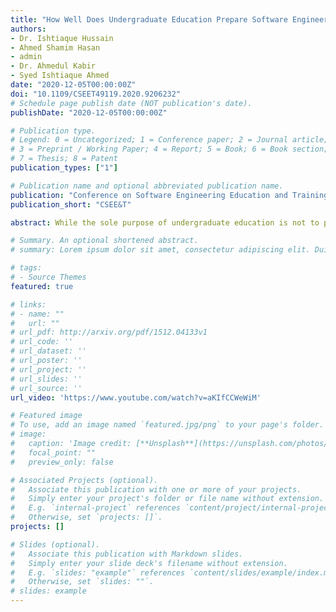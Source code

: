 ```yaml
---
title: "How Well Does Undergraduate Education Prepare Software Engineers? Perspectives of Practitioners in Bangladesh"
authors:
- Dr. Ishtiaque Hussain
- Ahmed Shamim Hasan
- admin
- Dr. Ahmedul Kabir
- Syed Ishtiaque Ahmed
date: "2020-12-05T00:00:00Z"
doi: "10.1109/CSEET49119.2020.9206232"
# Schedule page publish date (NOT publication's date).
publishDate: "2020-12-05T00:00:00Z"

# Publication type.
# Legend: 0 = Uncategorized; 1 = Conference paper; 2 = Journal article;
# 3 = Preprint / Working Paper; 4 = Report; 5 = Book; 6 = Book section;
# 7 = Thesis; 8 = Patent
publication_types: ["1"]

# Publication name and optional abbreviated publication name.
publication: "Conference on Software Engineering Education and Training"
publication_short: "CSEE&T"

abstract: While the sole purpose of undergraduate education is not to prepare the students for the industry, it is certainly one of its important objectives. In this work, we investigate how well the Bangladeshi software and IT-related undergraduate education prepares the students for the software industry. We conducted semi-structured interviews of twenty practitioners from the Bangladeshi software industry. During the interviews, these practitioners provided commentary on where they believe the undergraduate education system falls short, and provided their suggestions for improvement. Based on the themes discovered from the interviews, we created a survey where more than two hundred practitioners participated. The results of our work suggest that most of the practitioners believe that, while some aspects of the undergraduate education are fine, the undergraduate education system leaves its graduates largely unprepared for the software industry. In this paper, we summarize and present the practitioners' opinions on some key areas including but not limited to updating of syllabi, internships as part of the curricula, the nature, length and evaluation process of undergraduate projects, pedagogical issues, and academic practices.

# Summary. An optional shortened abstract.
# summary: Lorem ipsum dolor sit amet, consectetur adipiscing elit. Duis posuere tellus ac convallis placerat. Proin tincidunt magna sed ex sollicitudin condimentum.

# tags:
# - Source Themes
featured: true

# links:
# - name: ""
#   url: ""
# url_pdf: http://arxiv.org/pdf/1512.04133v1
# url_code: ''
# url_dataset: ''
# url_poster: ''
# url_project: ''
# url_slides: ''
# url_source: ''
url_video: 'https://www.youtube.com/watch?v=aKIfCCWeWiM'

# Featured image
# To use, add an image named `featured.jpg/png` to your page's folder. 
# image:
#   caption: 'Image credit: [**Unsplash**](https://unsplash.com/photos/jdD8gXaTZsc)'
#   focal_point: ""
#   preview_only: false

# Associated Projects (optional).
#   Associate this publication with one or more of your projects.
#   Simply enter your project's folder or file name without extension.
#   E.g. `internal-project` references `content/project/internal-project/index.md`.
#   Otherwise, set `projects: []`.
projects: []

# Slides (optional).
#   Associate this publication with Markdown slides.
#   Simply enter your slide deck's filename without extension.
#   E.g. `slides: "example"` references `content/slides/example/index.md`.
#   Otherwise, set `slides: ""`.
# slides: example
---
```


<!-- {{% callout note %}}
Click the *Cite* button above to demo the feature to enable visitors to import publication metadata into their reference management software.
{{% /callout %}}

{{% callout note %}}
Create your slides in Markdown - click the *Slides* button to check out the example.
{{% /callout %}}

Supplementary notes can be added here, including [code, math, and images](https://wowchemy.com/docs/writing-markdown-latex/). -->
